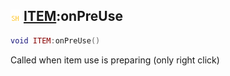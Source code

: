 ## ![shared](.gitbook/assets/shared.png) [ITEM](./readme/ITEM/README.md):onPreUse

```lua
void ITEM:onPreUse()
```

Called when item use is preparing (only right click)
